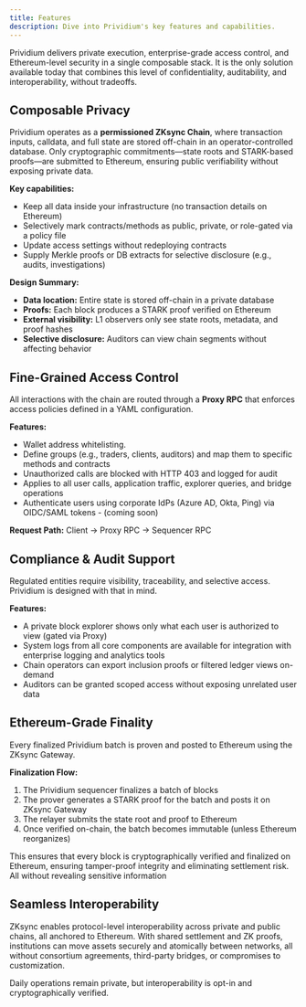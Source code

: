```yaml
---
title: Features
description: Dive into Prividium's key features and capabilities.
---
```


Prividium delivers private execution, enterprise-grade access control, and Ethereum-level security in a single composable stack.
It is the only solution available today that combines this level of confidentiality, auditability, and interoperability, without tradeoffs.

## Composable Privacy

Prividium operates as a **permissioned ZKsync Chain**, where transaction inputs, calldata,
and full state are stored off-chain in an operator-controlled database.
Only cryptographic commitments—state roots and STARK-based proofs—are submitted to Ethereum, ensuring public verifiability without exposing private data.

**Key capabilities:**

- Keep all data inside your infrastructure (no transaction details on Ethereum)
- Selectively mark contracts/methods as public, private, or role-gated via a policy file
- Update access settings without redeploying contracts
- Supply Merkle proofs or DB extracts for selective disclosure (e.g., audits, investigations)

**Design Summary:**

- **Data location:** Entire state is stored off-chain in a private database
- **Proofs:** Each block produces a STARK proof verified on Ethereum
- **External visibility:** L1 observers only see state roots, metadata, and proof hashes
- **Selective disclosure:** Auditors can view chain segments without affecting behavior

## Fine-Grained Access Control

All interactions with the chain are routed through a **Proxy RPC** that enforces access policies defined in a YAML configuration.

**Features:**

- Wallet address whitelisting.
- Define groups (e.g., traders, clients, auditors) and map them to specific methods and contracts
- Unauthorized calls are blocked with HTTP 403 and logged for audit
- Applies to all user calls, application traffic, explorer queries, and bridge operations
- Authenticate users using corporate IdPs (Azure AD, Okta, Ping) via OIDC/SAML tokens - (coming soon)

**Request Path:**
Client → Proxy RPC → Sequencer RPC

## Compliance & Audit Support

Regulated entities require visibility, traceability, and selective access. Prividium is designed with that in mind.

**Features:**

- A private block explorer shows only what each user is authorized to view (gated via Proxy)
- System logs from all core components are available for integration with enterprise logging and analytics tools
- Chain operators can export inclusion proofs or filtered ledger views on-demand
- Auditors can be granted scoped access without exposing unrelated user data

## Ethereum-Grade Finality

Every finalized Prividium batch is proven and posted to Ethereum using the ZKsync Gateway.

**Finalization Flow:**

1. The Prividium sequencer finalizes a batch of blocks
2. The prover generates a STARK proof for the batch and posts it on ZKsync Gateway
3. The relayer submits the state root and proof to Ethereum
4. Once verified on-chain, the batch becomes immutable (unless Ethereum reorganizes)

This ensures that every block is cryptographically verified and finalized on Ethereum, ensuring tamper-proof integrity and eliminating settlement risk.
All without revealing sensitive information

## Seamless Interoperability

ZKsync enables protocol-level interoperability across private and public chains, all anchored to Ethereum.
With shared settlement and ZK proofs, institutions can move assets securely and atomically between networks,
all without consortium agreements, third-party bridges, or compromises to customization.

Daily operations remain private, but interoperability is opt-in and cryptographically verified.
